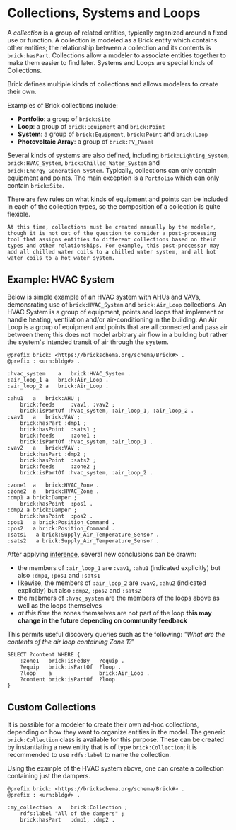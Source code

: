 Collections, Systems and Loops
==============================

A *collection* is a group of related entities, typically organized around a fixed use or function. A collection is modeled as a Brick entity which contains other entities; the relationship between a collection and its contents is `brick:hasPart`. Collections allow a modeler to associate entities together to make them easier to find later. Systems and Loops are special kinds of Collections.

Brick defines multiple kinds of collections and allows modelers to create their own.

Examples of Brick collections include:
- **Portfolio**: a group of `brick:Site`
- **Loop**: a group of `brick:Equipment` and `brick:Point`
- **System**: a group of `brick:Equipment`, `brick:Point` and `brick:Loop`
- **Photovoltaic Array**: a group of `brick:PV_Panel`

Several kinds of systems are also defined, including `brick:Lighting_System`, `brick:HVAC_System`, `brick:Chilled_Water_System` and `brick:Energy_Generation_System`.
Typically, collections can only contain equipment and points. The main exception is a `Portfolio` which can only contain `brick:Site`.

There are few rules on what kinds of equipment and points can be included in each of the collection types, so the composition of a collection is quite flexible.

```{note}
At this time, collections must be created manually by the modeler, though it is not out of the question to consider a post-processing tool that assigns entities to different collections based on their types and other relationships. For example, this post-processor may add all chilled water coils to a chilled water system, and all hot water coils to a hot water system.
```

## Example: HVAC System

Below is simple example of an HVAC system with AHUs and VAVs, demonsrating use of `brick:HVAC_System` and `brick:Air_Loop` collections.
An HVAC System is a group of equipment, points and loops that implement or handle heating, ventilation and/or air-conditioning in the building.
An Air Loop is a group of equipment and points that are all connected and pass air between them; this does not model arbitrary air flow in a building but rather the system's intended transit of air through the system.

```turtle
@prefix brick: <https://brickschema.org/schema/Brick#> .
@prefix : <urn:bldg#> .

:hvac_system    a   brick:HVAC_System .
:air_loop_1 a   brick:Air_Loop .
:air_loop_2 a   brick:Air_Loop .

:ahu1   a   brick:AHU ;
    brick:feeds     :vav1, :vav2 ;
    brick:isPartOf :hvac_system, :air_loop_1, :air_loop_2 .
:vav1   a   brick:VAV ;
    brick:hasPart :dmp1 ;
    brick:hasPoint  :sats1 ;
    brick:feeds     :zone1 ;
    brick:isPartOf :hvac_system, :air_loop_1 .
:vav2   a   brick:VAV ;
    brick:hasPart :dmp2 ;
    brick:hasPoint  :sats2 ;
    brick:feeds     :zone2 ;
    brick:isPartOf :hvac_system, :air_loop_2 .
    
:zone1  a   brick:HVAC_Zone .
:zone2  a   brick:HVAC_Zone .
:dmp1 a brick:Damper ;
    brick:hasPoint  :pos1 .
:dmp2 a brick:Damper ;
    brick:hasPoint  :pos2 .
:pos1   a brick:Position_Command .
:pos2   a brick:Position_Command .
:sats1   a brick:Supply_Air_Temperature_Sensor .
:sats2   a brick:Supply_Air_Temperature_Sensor .
```

After applying [inference](lifecycle/inference), several new conclusions can be drawn:
- the members of `:air_loop_1` are `:vav1`, `:ahu1` (indicated explicitly) but also `:dmp1`, `:pos1` and `:sats1`
- likewise, the members of  `:air_loop_2` are `:vav2`, `:ahu2` (indicated explicitly) but also `:dmp2`, `:pos2` and `:sats2`
- the mebmers of `:hvac_system` are the members of the loops above as well as the loops themselves
- *at this time* the zones themselves are not part of the loop **this may change in the future depending on community feedback**

This permits useful discovery queries such as the following: *"What are the contents of the air loop containing Zone 1?*"

```sparql
SELECT ?content WHERE {
    :zone1   brick:isFedBy   ?equip .
    ?equip   brick:isPartOf  ?loop .
    ?loop    a               brick:Air_Loop .
    ?content brick:isPartOf  ?loop
}
```

## Custom Collections

It is possible for a modeler to create their own ad-hoc collections, depending on how they want to organize entities in the model. The generic `brick:Collection` class is available for this purpose.
These can be created by instantiating a new entity that is of type `brick:Collection`; it is recommended to use `rdfs:label` to name the collection.

Using the example of the HVAC system above, one can create a collection containing just the dampers.

```turtle
@prefix brick: <https://brickschema.org/schema/Brick#> .
@prefix : <urn:bldg#> .

:my_collection  a   brick:Collection ;
    rdfs:label "All of the dampers" ;
    brick:hasPart   :dmp1, :dmp2 .
```
